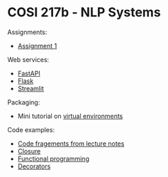 # COSI 217b - NLP Systems

Assignments:

- [Assignment 1](docs/assignments/assignment1.md)

Web services:

- [FastAPI](code/web-services/fastapi)
- [Flask](code/web-services/flask)
- [Streamlit](code/web-services/streamlit)

Packaging:

- Mini tutorial on [virtual environments](environments/python-venv.md)

Code examples:

- [Code fragements from lecture notes](code/lecture_notes/)
- [Closure](code/python-examples/closures/)
- [Functional programming](code/python-examples/functional/)
- [Decorators](code/python-examples/functional/)

<!--
- [Flask examples](web-services/flask/README.md)
- [Flask examples with a database backend](databases/alchemy/README.md)
-->
